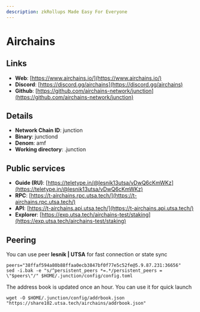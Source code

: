 ```yaml
---
description: zkRollups Made Easy For Everyone
---
```


# Airchains

## Links

* **Web**: [https://www.airchains.io/](https://www.airchains.io/)
* **Discord**: [https://discord.gg/airchains](https://discord.gg/airchains)
* **Github**: [https://github.com/airchains-network/junction](https://github.com/airchains-network/junction)

## **Details**

* **Network Chain ID**: junction
* **Binary**: junctiond
* **Denom**: amf
* **Working directory**: .junction

## Public services

* **Guide (RU)**: [https://teletype.in/@lesnik13utsa/vDwQ6cKmWKz](https://teletype.in/@lesnik13utsa/vDwQ6cKmWKz)
* **RPC**: [https://t-airchains.rpc.utsa.tech/](https://t-airchains.rpc.utsa.tech/)
* **API**: [https://t-airchains.api.utsa.tech/](https://t-airchains.api.utsa.tech/)
* **Explorer**: [https://exp.utsa.tech/airchains-test/staking](https://exp.utsa.tech/airchains-test/staking)

## Peering

You can use peer **lesnik | UTSA** for fast connection or state sync

```shell
peers="38ffaf594a80b88ffaa0ecb3847bf0f77e5c52fe@5.9.87.231:36656"
sed -i.bak -e "s/^persistent_peers *=.*/persistent_peers = \"$peers\"/" $HOME/.junction/config/config.toml
```

The address book is updated once an hour. You can use it for quick launch

```shell
wget -O $HOME/.junction/config/addrbook.json "https://share102.utsa.tech/airchains/addrbook.json"
```

